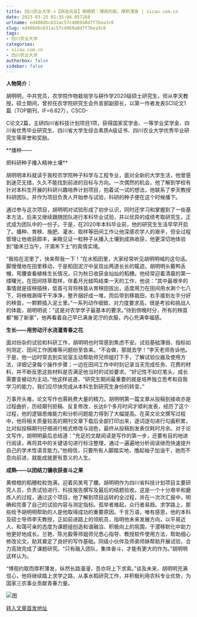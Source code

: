 ```yaml
---
title: 四川农业大学->【研途风采】胡明明：博观约取，厚积薄发 | sicau.com.cn
date: 2023-03-25 01:35:04.057268
urlname: ed408dbc631ac57c4069a8d7f7bea3c6
slug: ed408dbc631ac57c4069a8d7f7bea3c6
tags: 
- 四川农业大学
categories:
- sicau.com.cn
- 四川农业大学
authorbox: false
sidebar: false
---
```

**人物简介：**

胡明明，中共党员，农学院作物栽培学与耕作学2020级硕士研究生，师从李天教授。硕士期间，曾担任农学院研究生会外宣部副部长，以第一作者发表SCI论文1篇（TOP期刊，IF=6.627），CSCD-

C论文2篇，主研四川省科技计划项目1项，获得国家奖学金、一等学业奖学金、四川省优秀毕业研究生、四川省大学生综合素质A级证书、四川农业大学优秀毕业研究生等荣誉和奖励。

**播种——
<!--more-->
把科研种子播入精神土壤**

胡明明本科就读于我校农学院种子科学与工程专业，面对全新的大学生活，他曾感到迷茫无措，久久不能找到前进的目标与方向。一次偶然的机会，他了解到学校有针对本科生开展的科研兴趣培养计划项目，抱着试一试的想法，他联系了李天教授科研团队，并作为项目负责人开始参与试验，科研的种子便在这个时候播下。

通过参与这次项目，胡明明对试验形成了初步认识，同时还学习和掌握到了一些基本方法，后来又继续跟随团队进行本科毕业试验，并以优异的成绩考取研究生，正式成为团队中的一份子。于是，在2020年本科毕业前，他的研究生生活早早开启了。播种、育秧、施肥、灌水、取样等田间工作让他深感农学人的艰辛，但全过程管理让他收获颇丰，亲眼见证一粒种子从播入土壤到成熟收获，他更深切地体验到“锄禾日当午，汗滴禾下土”的真情实境。

“我陷在泥里了，快来帮我一下！”在水稻田里，大家经常听见胡明明喊的这句话。脚慢慢地在田里移动，于是稻田泥泞中呈现出两道长长的辄迹。胡明明头戴鸭舌帽，弯腰查看植株生长情况，只为秋日收获金灿灿的稻穗。他经常迎着清晨的第一缕曙光，在田间除草取样，伴着月光蛙鸣结束一天的工作，他说：“其中最艰辛的事情就是拔秧插秧，低首弓背将秧苗从育秧田拔出，适度用力在田间用水涮个七八下，将秧根涮得干干净净，整齐捆好成一堆，而后带到移栽田，右手接到左手分好的秧苗，一颗颗插入泥土里。”一系列动作细致、对力度要求高，很是考验和挑战人的体能，胡明明说：“这是对农学学子最基本的要求。”待到傍晚时分，所有的秧苗都“搬了新家”，他再看着自己早已满身泥泞的衣服，内心充满幸福感。

**生长——用劳动汗水浇灌青春之花**

面对纷杂的试验和科研工作，胡明明也时常感到焦虑不安。试验基础薄弱、指标如何测定、田间工作困难等问题纷至沓来。“不会做，那就去学！”李天老师告诉他。于是，他一边时常去到实验室主动帮助师兄师姐打下手，了解试验仪器及使用方法，详细记录每个操作步骤；一边在田间工作中时刻记录当天完成任务、花费的材料，并不断反思这些材料是否满足他当时的试验要求。“好记性不如烂笔头，成长需要变被动为主动。”他这样说道，“研究生期间最重要的就是培养独立思考和自我学习的能力，我们应尽快完成从本科生到研究生身份的转变。”

万事开头难，论文写作也需耗费大量的精力。胡明明第一篇文章从投稿到接收亦是过程曲折，历经期刊拒稿、反复修改，长达6个多月时间才顺利发表，经历了这个过程，他的逻辑思维能力和分析问题能力得到了大幅提高。在英文论文撰写过程中，他将相关质量较高的期刊文章下载后全部打印出来，逐词逐句进行勾画积累，比对拟投稿期刊仔细进行格式修改与润色，最终从投稿到发表仅耗时月余。对于论文写作，胡明明最后总结道：“充足的文献阅读是写作的第一步，还要有目的地进行阅读，再将其中的关键语句进行标注整理，通过一遍遍地分析阅读继而快速提升自己的学术性语言能力。”他相信，只要所有人脚踏实地，撸起袖子加油干，驰而不息向前进，就能成就更有意义的人生。

**成熟——以团结刀镰收获奋斗之果**

黄橙橙的稻穗粒粒饱满，迎着风笑弯了腰。胡明明作为四川省科技计划项目主要研究人员，负责试验进行、科技报告撰写及最后的结题验收。这是一个十分艰辛和磨炼人的过程，通过这个项目，他了解到项目运转的全过程，并在一次次汇报中，明确和完善了自己的试验内容与测定指标。孤举者难起，众行者易趋。求学路上，那些给予胡明明帮助的人是他取得成功的重要原因。千言万语，唯有感恩，他的本科及硕士导师李天教授，正如前进路上的领航员，指明他未来发展方向，以平易近人、和蔼可亲的态度为课题组创造和谐融洽、积极向上的氛围，于潜移默化中助力他更好地成长。兰艳、陈光毅等师姐师兄悉心指导、教授软件使用方法，帮助细心修改论文，助其奠定了良好的写作基础。同级小伙伴及师弟师妹帮助开展试验，合力高效完成了课题研究。“只有融入团队，集体奋斗，才能有更大的作为。”胡明明这样认为。

“博观约取而厚积薄发，纵然长路漫漫，吾亦将上下求索。”谈及未来，胡明明充满信心，他将继续踏上求学之路，从事水稻研究工作，并积极利用农科专业优势，为国家三农事业贡献青春力量。

![图](https://news.sicau.edu.cn/__local/2/56/91/31AE88A2F5CCDF1BA922EB4CB4D_F109F465_2385A.jpg)

[转入文章首发地址](https://news.sicau.edu.cn/info/1078/71508.htm)